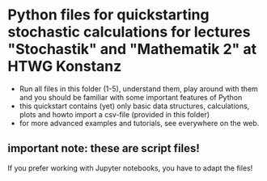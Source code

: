 # Python files for quickstarting stochastic calculations for lectures "Stochastik" and "Mathematik 2" at HTWG Konstanz
- Run all files in this folder (1-5), understand them, play around with them and you should be familiar with some important features of Python
- this quickstart contains (yet) only basic data structures, calculations, plots and howto import a csv-file (provided in this folder)
- for more advanced examples and tutorials, see everywhere on the web.

## important note: these are script files! 
If you prefer working with Jupyter notebooks, you have to adapt the files!
